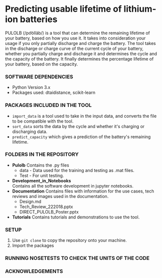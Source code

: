 # Predicting usable lifetime of lithium-ion batteries
PULOLB (/po͝olläb/) is a tool that can determine the remaining lifetime of your battery, based on how you use it. It takes into consideration your usage if you only partially discharge and charge the battery. 
The tool takes in the discharge or charge curve of the current cycle of your battery, whether you partially charge and discharge it and determines the cycle and the capacity of the battery. It finally determines the percentage lifetime of your battery, based on the capacity. 

### SOFTWARE DEPENDENCIES
* Python Version 3.x
* Packages used: dtaidistance, scikit-learn

### PACKAGES INCLUDED IN THE TOOL
* `import_data` is a tool used to take in the input data, and converts the file to be compatible with the tool. 
* `sort_data` sorts the data by the cycle and whether it's charging or discharging data. 
* `predict_capacity` which gives a prediction of the battery's remaining lifetime. 

### FOLDERS IN THE REPOSITORY
* **Pulolb**
Contains the .py files  
	* data - Data used for the training and testing as .mat files. 
	* Test - For unit testing. 
* **Development_in_Notebooks**	
Contains all the software development in jupyter notebooks.
* **Documentation** 
Contains files with information for the use cases, tech reviews and images used in the documentation. 
	* Design.md
	* Tech_Review_222018.pptx
	* DIRECT_PULOLB_Poster.pptx
* **Tutorials**
Contains tutorials and demonstrations to use the tool. 

### SETUP
1. Use `git clone` to copy the repository onto your machine. 
2. Import the packages 

### RUNNING NOSETESTS TO CHECK THE UNITS OF THE CODE

### ACKNOWLEDGEMENTS
